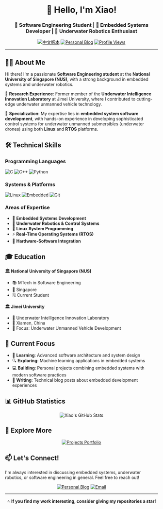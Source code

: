 <div align="center">

# 👋 Hello, I'm Xiao! 

### 🚀 Software Engineering Student | 🤖 Embedded Systems Developer | 🌊 Underwater Robotics Enthusiast

[![中文版本](https://img.shields.io/badge/中文-README_CN.md-blue?style=for-the-badge)](README_CN.md)
[![Personal Blog](https://img.shields.io/badge/Blog-sfxfs.github.io-orange?style=for-the-badge&logo=github-pages)](https://sfxfs.github.io)
[![Profile Views](https://komarev.com/ghpvc/?username=sfxfs&color=brightgreen&style=for-the-badge)](https://github.com/sfxfs)

</div>

---

## 👨‍💻 About Me

Hi there! I'm a passionate **Software Engineering student** at the **National University of Singapore (NUS)**, with a strong background in embedded systems and underwater robotics. 

🔬 **Research Experience**: Former member of the **Underwater Intelligence Innovation Laboratory** at Jimei University, where I contributed to cutting-edge underwater unmanned vehicle technology.

🎯 **Specialization**: My expertise lies in **embedded system software development**, with hands-on experience in developing sophisticated control systems for underwater unmanned submersibles (underwater drones) using both **Linux** and **RTOS** platforms.

## 🛠️ Technical Skills

### Programming Languages
![C](https://img.shields.io/badge/C-00599C?style=for-the-badge&logo=c&logoColor=white)
![C++](https://img.shields.io/badge/C++-00599C?style=for-the-badge&logo=c%2B%2B&logoColor=white)
![Python](https://img.shields.io/badge/Python-3776AB?style=for-the-badge&logo=python&logoColor=white)

### Systems & Platforms
![Linux](https://img.shields.io/badge/Linux-FCC624?style=for-the-badge&logo=linux&logoColor=black)
![Embedded](https://img.shields.io/badge/RTOS-FF6B35?style=for-the-badge&logo=arm&logoColor=white)
![Git](https://img.shields.io/badge/Git-F05032?style=for-the-badge&logo=git&logoColor=white)

### Areas of Expertise
- 🤖 **Embedded Systems Development**
- 🌊 **Underwater Robotics & Control Systems**
- 🐧 **Linux System Programming** 
- ⚡ **Real-Time Operating Systems (RTOS)**
- 🔧 **Hardware-Software Integration**

## 🎓 Education

**🏛️ National University of Singapore (NUS)**

- 📚 MTech in Software Engineering
- 📍 Singapore
- 🗓️ Current Student

**🏛️ Jimei University**

- 🔬 Underwater Intelligence Innovation Laboratory
- 📍 Xiamen, China
- 🤖 Focus: Underwater Unmanned Vehicle Development

## 🚀 Current Focus

- 🌱 **Learning**: Advanced software architecture and system design
- 🔍 **Exploring**: Machine learning applications in embedded systems
- 💻 **Building**: Personal projects combining embedded systems with modern software practices
- 📝 **Writing**: Technical blog posts about embedded development experiences

## 📊 GitHub Statistics

<div align="center">

![Xiao's GitHub Stats](https://github-readme-stats.vercel.app/api?username=sfxfs&show_icons=true&theme=transparent&hide_border=true&include_all_commits=true&count_private=true)

</div>

## 📂 Explore More

<div align="center">

[![Projects Portfolio](https://img.shields.io/badge/💼_Portfolio-View_Projects-blue?style=for-the-badge&logo=github)](PROJECTS_EN.md)

</div>

## 📫 Let's Connect!

I'm always interested in discussing embedded systems, underwater robotics, or software engineering in general. Feel free to reach out!

<div align="center">

[![Personal Blog](https://img.shields.io/badge/📔_Personal_Blog-Visit-orange?style=for-the-badge&logo=github-pages)](https://sfxfs.github.io)
[![Email](https://img.shields.io/badge/📧_Contact-Email-red?style=for-the-badge&logo=gmail)](mailto:xiaofeng-fu@foxmail.com)

</div>

---

<div align="center">

⭐ **If you find my work interesting, consider giving my repositories a star!**

</div>
